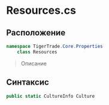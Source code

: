 
# Resources.cs
## Расположение
```csharp
namespace TigerTrade.Core.Properties  
    class Resources
```

> Описание

## Синтаксис
```csharp
public static CultureInfo Culture
```
